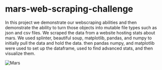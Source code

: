 # mars-web-scraping-challenge

In this project we demonstrate our webscraping abilities and then demonstrate the ability to turn those objects into mutable file types such as json and csv files. We scraped the data from a website hosting stats about  mars. We used splinter, beautiful soup, matplotlib, pandas, and numpy to initially pull the data and hold the data. then pandas numpy, and matplotlib were used to set up the dataframe, used to find advanced stats, and then visualize them. 

![Mars](Images/R.png)